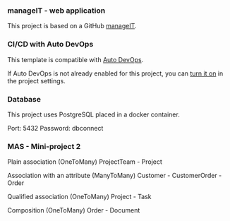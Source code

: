 ### manageIT - web application

This project is based on a GitHub [manageIT](https://github.com/mpankanin/PJATK_MAS.git).


### CI/CD with Auto DevOps

This template is compatible with [Auto DevOps](https://docs.gitlab.com/ee/topics/autodevops/).

If Auto DevOps is not already enabled for this project, you can [turn it on](https://docs.gitlab.com/ee/topics/autodevops/#enabling-auto-devops) in the project settings.

### Database

This project uses PostgreSQL placed in a docker container.

Port: 5432 
Password: dbconnect

### MAS - Mini-project 2

Plain association (OneToMany)
    ProjectTeam - Project 

Association with an attribute (ManyToMany)
    Customer - CustomerOrder - Order

Qualified association (OneToMany)
    Project - Task

Composition (OneToMany)
    Order - Document
